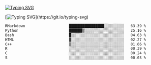 [![Typing SVG](https://readme-typing-svg.demolab.com?font=Fira+Code&duration=1&pause=1000&center=true&vCenter=true&width=435&lines=Ivy+Streeter)](https://git.io/typing-svg)

[![Typing SVG](https://readme-typing-svg.demolab.com?font=Fira+Code&pause=1000&center=true&width=435&lines=Hello%2C+nice+to+meet+you!;I+am+a+researcher+in+biotech.;I+am+interested+in+bioinformatics.;I+am+self-taught+and+love+learning.;Feel+free+to+reach+out!)](https://git.io/typing-svg)
<!--START_SECTION:waka-->

```txt
RMarkdown                    ████████████████░░░░░░░░░   63.39 %
Python                       ██████▒░░░░░░░░░░░░░░░░░░   25.16 %
Bash                         █░░░░░░░░░░░░░░░░░░░░░░░░   04.63 %
HTML                         ▓░░░░░░░░░░░░░░░░░░░░░░░░   02.27 %
C++                          ▒░░░░░░░░░░░░░░░░░░░░░░░░   01.66 %
R                            ░░░░░░░░░░░░░░░░░░░░░░░░░   00.39 %
C                            ░░░░░░░░░░░░░░░░░░░░░░░░░   00.24 %
S                            ░░░░░░░░░░░░░░░░░░░░░░░░░   00.03 %
```

<!--END_SECTION:waka-->
